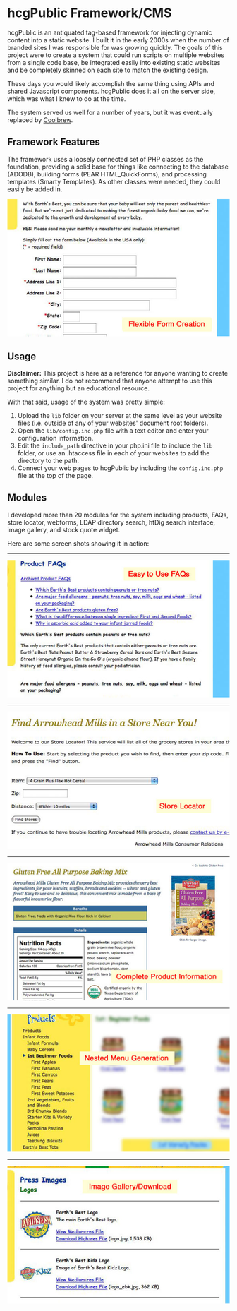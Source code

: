 # hcgPublic Framework/CMS

hcgPublic is an antiquated tag-based framework for injecting dynamic content into a static website. I built it in the early 2000s when the number of branded sites I was responsible for was growing quickly. The goals of this project were to create a system that could run scripts on multiple websites from a single code base, be integrated easily into existing static websites and be completely skinned on each site to match the existing design.

These days you would likely accomplish the same thing using APIs and shared Javascript components. hcgPublic does it all on the server side, which was what I knew to do at the time.

The system served us well for a number of years, but it was eventually replaced by [Coolbrew](https://github.com/jimappleg8/coolbrew/).


## Framework Features

The framework uses a loosely connected set of PHP classes as the foundation, providing a solid base for things like connecting to the database (ADODB), building forms (PEAR HTML_QuickForms), and processing templates (Smarty Templates). As other classes were needed, they could easily be added in.

![Flexible form creation](images/hcgpublic-01.jpg)


## Usage

**Disclaimer:** This project is here as a reference for anyone wanting to create something similar. I do not recommend that anyone attempt to use this project for anything but an educational resource.

With that said, usage of the system was pretty simple:

1. Upload the `lib` folder on your server at the same level as your website files (i.e. outside of any of your websites' document root folders). 
2. Open the `lib/config.inc.php` file with a text editor and enter your configuration information.
3. Edit the `include_path` directive in your php.ini file to include the `lib` folder, or use an .htaccess file in each of your websites to add the directory to the path.
4. Connect your web pages to hcgPublic by including the `config.inc.php` file at the top of the page.


## Modules

I developed more than 20 modules for the system including products, FAQs, store locator, webforms, LDAP directory search, htDig search interface, image gallery, and stock quote widget.

Here are some screen shots showing it in action:

---

![FAQs](images/hcgpublic-02.jpg)

---

![Store Locator](images/hcgpublic-03.jpg)

---

![Product pages](images/hcgpublic-04.jpg)

---

![Nested menus](images/hcgpublic-05.jpg)

---

![image gallery](images/hcgpublic-06.jpg)


